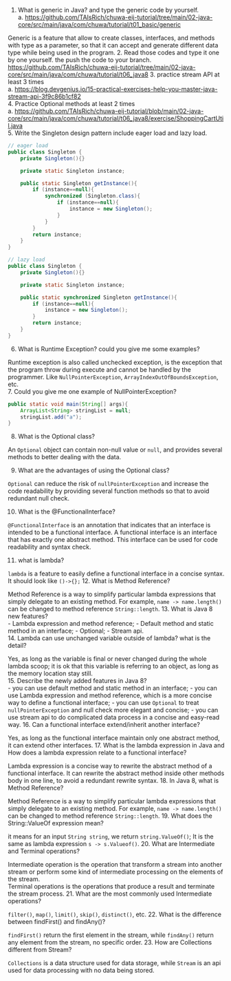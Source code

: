 1.  What is generic in Java?  and type the generic code by yourself.  
    a. https://github.com/TAIsRich/chuwa-eij-tutorial/tree/main/02-java-core/src/main/java/com/chuwa/tutorial/t01_basic/generic  

Generic is a feature that allow to create classes, interfaces, and methods with type as a parameter, so that it can accept and generate different data type while being used in the program. 
2.  Read those codes and type it one by one yourself. the push the code to your branch.  
    https://github.com/TAIsRich/chuwa-eij-tutorial/tree/main/02-java-core/src/main/java/com/chuwa/tutorial/t06_java8
3.  practice stream API at least 3 times  
    a. https://blog.devgenius.io/15-practical-exercises-help-you-master-java-stream-api-3f9c86b1cf82  
4.  Practice Optional methods at least 2 times  
    a. https://github.com/TAIsRich/chuwa-eij-tutorial/blob/main/02-java-core/src/main/java/com/chuwa/tutorial/t06_java8/exercise/ShoppingCartUtil.java  
5.  Write the Singleton design pattern include eager load and lazy load.  
```java
// eager load
public class Singleton {
    private Singleton(){}

    private static Singleton instance;

    public static Singleton getInstance(){
        if (instance==null){
            synchronized (Singleton.class){
                if (instance==null){
                    instance = new Singleton();
                }
            }
        }
        return instance;
    }
}
```
```java
// lazy load
public class Singleton {
    private Singleton(){}

    private static Singleton instance;

    public static synchronized Singleton getInstance(){
        if (instance==null){
            instance = new Singleton();
        }
        return instance;
    }
}
```
6.  What is Runtime Exception? could you give me some examples?  

Runtime exception is also called unchecked exception, is the exception that the program throw during execute and cannot be handled by the programmer. Like `NullPointerException`, `ArrayIndexOutOfBoundsException`, etc.  
7.  Could you give me one example of NullPointerException?  

```java
public static void main(String[] args){
    ArrayList<String> stringList = null;
    stringList.add("a");
}
```
8.  What is the Optional class?   

An `Optional` object can contain non-null value or `null`, and provides several methods to better dealing with the data.

9.  What are the advantages of using the Optional class?  

`Optional` can reduce the risk of `nullPointerException` and increase the code readability by providing several function methods so that to avoid redundant null check.

10. What is the @FunctionalInterface?  

`@FunctionalInterface` is an annotation that indicates that an interface is intended to be a functional interface. A functional interface is an interface that has exactly one abstract method. This interface can be used for code readability and syntax check.

11. what is lambda?  

`lambda` is a feature to easily define a functional interface in a concise syntax. It should look like `()->{};`
12. What is Method Reference?  

Method Reference is a way to simplify particular lambda expressions that simply delegate to an existing method. For example, `name -> name.length()` can be changed to method reference `String::length`.
13. What is Java 8 new features?  
    - Lambda expression and method reference;
    - Default method and static method in an interface;
    - Optional;
    - Stream api.  
14. Lambda can use unchanged variable outside of lambda? what is the detail?  

Yes, as long as the variable is final or never changed during the whole lambda scoop; it is ok that this variable is referring to an object, as long as the memory location stay still.  
15. Describe the newly added features in Java 8?  
    - you can use default method and static method in an interface;
    - you can use Lambda expression and method reference, which is a more concise way to define a functional interface;
    - you can use `Optional` to treat `nullPointerException` and null check more elegant and concise;
    - you can use stream api to do complicated data process in a concise and easy-read way.
16. Can a functional interface extend/inherit another interface?  

Yes, as long as the functional interface maintain only one abstract method, it can extend other interfaces.
17.  What is the lambda expression in Java and How does a lambda expression relate to a functional interface?  

Lambda expression is a concise way to rewrite the abstract method of a functional interface. It can rewrite the abstract method inside other methods body in one line, to avoid a redundant rewrite syntax.
18. In Java 8, what is Method Reference?  

Method Reference is a way to simplify particular lambda expressions that simply delegate to an existing method. For example, `name -> name.length()` can be changed to method reference `String::length`.
19. What does the String::ValueOf expression mean?  

it means for an input `String string`, we return `string.ValueOf()`; It is the same as lambda expression `s -> s.Valueof()`.
20. What are Intermediate and Terminal operations?  

Intermediate operation is the operation that transform a stream into another stream or perform some kind of intermediate processing on the elements of the stream.  
Terminal operations is the operations that produce a result and terminate the stream process.
21. What are the most commonly used Intermediate operations?  

`filter()`, `map()`, `limit()`, `skip()`, `distinct()`, etc.
22. What is the difference between findFirst() and findAny()?  

`findFirst()` return the first element in the stream, while `findAny()` return any element from the stream, no specific order.
23. How are Collections different from Stream?  

`Collections` is a data structure used for data storage, while `Stream` is an api used for data processing with no data being stored. 